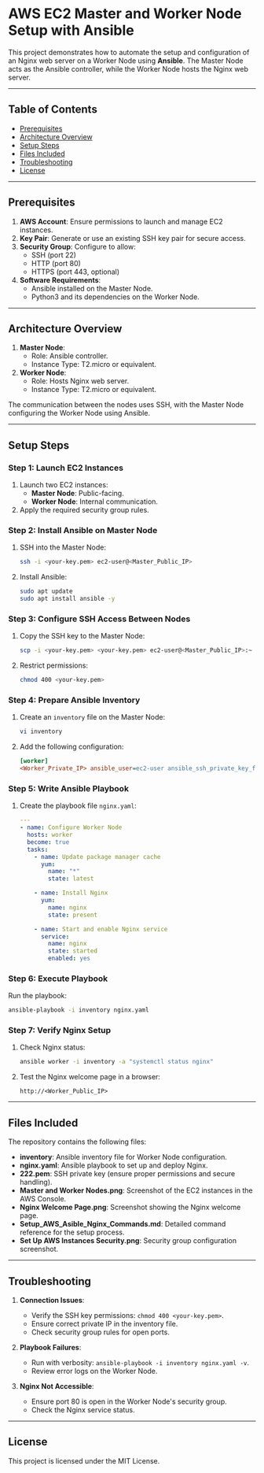 
# AWS EC2 Master and Worker Node Setup with Ansible

This project demonstrates how to automate the setup and configuration of an Nginx web server on a Worker Node using **Ansible**. The Master Node acts as the Ansible controller, while the Worker Node hosts the Nginx web server.

---

## Table of Contents
- [Prerequisites](#prerequisites)
- [Architecture Overview](#architecture-overview)
- [Setup Steps](#setup-steps)
- [Files Included](#files-included)
- [Troubleshooting](#troubleshooting)
- [License](#license)

---

## Prerequisites

1. **AWS Account**: Ensure permissions to launch and manage EC2 instances.
2. **Key Pair**: Generate or use an existing SSH key pair for secure access.
3. **Security Group**: Configure to allow:
   - SSH (port 22)
   - HTTP (port 80)
   - HTTPS (port 443, optional)
4. **Software Requirements**:
   - Ansible installed on the Master Node.
   - Python3 and its dependencies on the Worker Node.

---

## Architecture Overview

1. **Master Node**:
   - Role: Ansible controller.
   - Instance Type: T2.micro or equivalent.
2. **Worker Node**:
   - Role: Hosts Nginx web server.
   - Instance Type: T2.micro or equivalent.

The communication between the nodes uses SSH, with the Master Node configuring the Worker Node using Ansible.

---

## Setup Steps

### Step 1: Launch EC2 Instances
1. Launch two EC2 instances:
   - **Master Node**: Public-facing.
   - **Worker Node**: Internal communication.
2. Apply the required security group rules.

### Step 2: Install Ansible on Master Node
1. SSH into the Master Node:
   ```bash
   ssh -i <your-key.pem> ec2-user@<Master_Public_IP>
   ```
2. Install Ansible:
   ```bash
   sudo apt update
   sudo apt install ansible -y
   ```

### Step 3: Configure SSH Access Between Nodes
1. Copy the SSH key to the Master Node:
   ```bash
   scp -i <your-key.pem> <your-key.pem> ec2-user@<Master_Public_IP>:~
   ```
2. Restrict permissions:
   ```bash
   chmod 400 <your-key.pem>
   ```

### Step 4: Prepare Ansible Inventory
1. Create an `inventory` file on the Master Node:
   ```bash
   vi inventory
   ```
2. Add the following configuration:
   ```ini
   [worker]
   <Worker_Private_IP> ansible_user=ec2-user ansible_ssh_private_key_file=~/<your-key.pem>
   ```

### Step 5: Write Ansible Playbook
1. Create the playbook file `nginx.yaml`:
   ```yaml
   ---
   - name: Configure Worker Node
     hosts: worker
     become: true
     tasks:
       - name: Update package manager cache
         yum:
           name: "*"
           state: latest

       - name: Install Nginx
         yum:
           name: nginx
           state: present

       - name: Start and enable Nginx service
         service:
           name: nginx
           state: started
           enabled: yes
   ```

### Step 6: Execute Playbook
Run the playbook:
```bash
ansible-playbook -i inventory nginx.yaml
```

### Step 7: Verify Nginx Setup
1. Check Nginx status:
   ```bash
   ansible worker -i inventory -a "systemctl status nginx"
   ```
2. Test the Nginx welcome page in a browser:
   ```
   http://<Worker_Public_IP>
   ```

---

## Files Included

The repository contains the following files:

- **inventory**: Ansible inventory file for Worker Node configuration.
- **nginx.yaml**: Ansible playbook to set up and deploy Nginx.
- **222.pem**: SSH private key (ensure proper permissions and secure handling).
- **Master and Worker Nodes.png**: Screenshot of the EC2 instances in the AWS Console.
- **Nginx Welcome Page.png**: Screenshot showing the Nginx welcome page.
- **Setup_AWS_Asible_Nginx_Commands.md**: Detailed command reference for the setup process.
- **Set Up AWS Instances Security.png**: Security group configuration screenshot.

---

## Troubleshooting

1. **Connection Issues**:
   - Verify the SSH key permissions: `chmod 400 <your-key.pem>`.
   - Ensure correct private IP in the inventory file.
   - Check security group rules for open ports.

2. **Playbook Failures**:
   - Run with verbosity: `ansible-playbook -i inventory nginx.yaml -v`.
   - Review error logs on the Worker Node.

3. **Nginx Not Accessible**:
   - Ensure port 80 is open in the Worker Node's security group.
   - Check the Nginx service status.

---

## License
This project is licensed under the MIT License.
